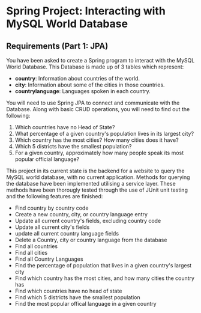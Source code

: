 # Spring Project: Interacting with MySQL World Database

## Requirements (Part 1: JPA)

You have been asked to create a Spring program to interact with the MySQL World Database. This Database is made up of 3 tables which represent:

- **country**: Information about countries of the world.
- **city**: Information about some of the cities in those countries.
- **countrylanguage**: Languages spoken in each country.

You will need to use Spring JPA to connect and communicate with the Database. Along with basic CRUD operations, you will need to find out the following:

1. Which countries have no Head of State?
2. What percentage of a given country's population lives in its largest city?
3. Which country has the most cities? How many cities does it have?
4. Which 5 districts have the smallest population?
5. For a given country, approximately how many people speak its most popular official language?

This project in its current state is the backend for a website to query the MySQL world database, with no current application. Methods for querying the database have been implemented utilising a service layer. These methods have been thorougly tested through the use of JUnit unit testing and the following features are finished:
- Find country by country code
- Create a new country, city, or country language entry
- Update all current country's fields, excluding country code
- Update all current city's fields
- update all current country language fields
- Delete a Country, city or country language from the database
- Find all countries
- Find all cities
- Find all Country Languages
- Find the percentage of population that lives in a given country's largest city
- Find which country has the most cities, and how many cities the country has
- Find which countries have no head of state
- Find which 5 districts have the smallest population
- Find the most popular offical language in a given country
